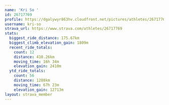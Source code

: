 ```yaml
---
name: 'Kri So '
id: 26717769
profile: https://dgalywyr863hv.cloudfront.net/pictures/athletes/26717769/7761026/14/large.jpg
username: kri-so
strava_url: https://www.strava.com/athletes/26717769
stats:
  biggest_ride_distance: 175.67km
  biggest_climb_elevation_gain: 1809m
  recent_ride_totals:
    count: 12
    distance: 410.26km
    moving_time: 16h 34m
    elevation_gain: 2410m
  ytd_ride_totals:
    count: 56
    distance: 1288km
    moving_time: 67h 23m
    elevation_gain: 12713m
layout: strava_member
--- 
```

